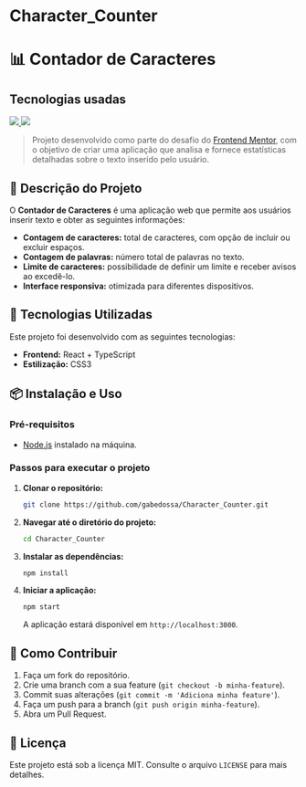 # Character_Counter
# 📊 Contador de Caracteres
<h2> Tecnologias usadas </h2>
<p>
  <a href="https://skillicons.dev">
    <img src="https://skillicons.dev/icons?i=css,ts" />
  </a>
   <a href="https://skillicons.dev">
    <img src="https://skillicons.dev/icons?i=jest,react" />
  </a>
</p>

> Projeto desenvolvido como parte do desafio do [Frontend Mentor](https://www.frontendmentor.io/challenges/character-counter-znSgeWs_i6), com o objetivo de criar uma aplicação que analisa e fornece estatísticas detalhadas sobre o texto inserido pelo usuário.

## 📝 Descrição do Projeto

O **Contador de Caracteres** é uma aplicação web que permite aos usuários inserir texto e obter as seguintes informações:

- **Contagem de caracteres:** total de caracteres, com opção de incluir ou excluir espaços.
- **Contagem de palavras:** número total de palavras no texto.
- **Limite de caracteres:** possibilidade de definir um limite e receber avisos ao excedê-lo.
- **Interface responsiva:** otimizada para diferentes dispositivos.

## 🚀 Tecnologias Utilizadas

Este projeto foi desenvolvido com as seguintes tecnologias:

- **Frontend:** React + TypeScript
- **Estilização:** CSS3

## 📦 Instalação e Uso

### Pré-requisitos

- [Node.js](https://nodejs.org/) instalado na máquina.

### Passos para executar o projeto

1. **Clonar o repositório:**
   ```bash
   git clone https://github.com/gabedossa/Character_Counter.git
   ```
2. **Navegar até o diretório do projeto:**
   ```bash
   cd Character_Counter
   ```
3. **Instalar as dependências:**
   ```bash
   npm install
   ```
4. **Iniciar a aplicação:**
   ```bash
   npm start
   ```
   A aplicação estará disponível em `http://localhost:3000`.

## 📝 Como Contribuir

1. Faça um fork do repositório.
2. Crie uma branch com a sua feature (`git checkout -b minha-feature`).
3. Commit suas alterações (`git commit -m 'Adiciona minha feature'`).
4. Faça um push para a branch (`git push origin minha-feature`).
5. Abra um Pull Request.

## 📜 Licença

Este projeto está sob a licença MIT. Consulte o arquivo `LICENSE` para mais detalhes.

